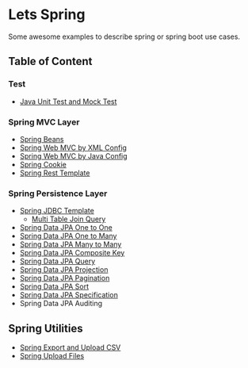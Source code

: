 # Lets Spring
Some awesome examples to describe spring or spring boot use cases.

## Table of Content

### Test
- [Java Unit Test and Mock Test](\lets-java-test\README.md)

### Spring MVC Layer
- [Spring Beans](\lets-spring-beans\README.md)
- [Spring Web MVC by XML Config](\lets-spring-web-mvc\README.md)
- [Spring Web MVC by Java Config](\lets-spring-web-mvc-java-io.github.wdpm.config\README.md)
- [Spring Cookie](\lets-spring-cookie\src\main\java\io\github\wdpm\controller\CookieController.java)
- [Spring Rest Template](\lets-spring-rest-template\src\main\java\io\github\wdpm\service\RestService.java)

### Spring Persistence Layer
- [Spring JDBC Template](\lets-spring-jdbc-template/README.md)
  - [Multi Table Join Query](lets-spring-jdbc-template\src\main\java\io\github\wdpm\App.java)
- [Spring Data JPA One to One](\lets-spring-data-jpa\src\main\java\io\github\wdpm\one2one)
- [Spring Data JPA One to Many](\lets-spring-data-jpa\src\main\java\io\github\wdpm\one2many)
- [Spring Data JPA Many to Many](\lets-spring-data-jpa\src\main\java\io\github\wdpm\many2many)
- [Spring Data JPA Composite Key](\lets-spring-data-jpa\src\main\java\io\github\wdpm\compositekey)
- [Spring Data JPA Query](lets-spring-data-jpa-query\README.md)
- [Spring Data JPA Projection](\lets-spring-data-jpa-projection\README.md)
- [Spring Data JPA Pagination](lets-spring-data-jpa-pagination)
- [Spring Data JPA Sort](\lets-spring-data-jpa-sort\README.md)
- [Spring Data JPA Specification](lets-spring-data-jpa-specification)
- Spring Data JPA Auditing

## Spring Utilities
- [Spring Export and Upload CSV](\lets-spring-export-and-upload-csv\src\main\java\io\github\wdpm\controller\UserController.java)
- [Spring Upload Files](\lets-spring-upload-file)
